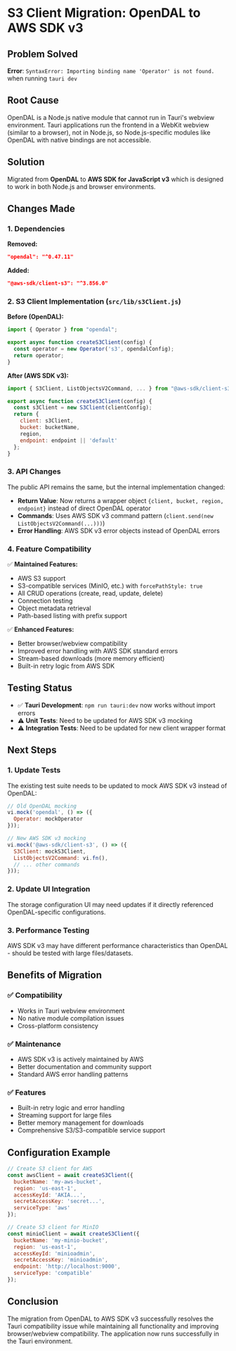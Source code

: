 # S3 Client Migration: OpenDAL to AWS SDK v3

## Problem Solved
**Error**: `SyntaxError: Importing binding name 'Operator' is not found.` when running `tauri dev`

## Root Cause
OpenDAL is a Node.js native module that cannot run in Tauri's webview environment. Tauri applications run the frontend in a WebKit webview (similar to a browser), not in Node.js, so Node.js-specific modules like OpenDAL with native bindings are not accessible.

## Solution
Migrated from **OpenDAL** to **AWS SDK for JavaScript v3** which is designed to work in both Node.js and browser environments.

## Changes Made

### 1. Dependencies
**Removed:**
```json
"opendal": "^0.47.11"
```

**Added:**
```json
"@aws-sdk/client-s3": "^3.856.0"
```

### 2. S3 Client Implementation (`src/lib/s3Client.js`)
**Before (OpenDAL):**
```javascript
import { Operator } from "opendal";

export async function createS3Client(config) {
  const operator = new Operator('s3', opendalConfig);
  return operator;
}
```

**After (AWS SDK v3):**
```javascript
import { S3Client, ListObjectsV2Command, ... } from "@aws-sdk/client-s3";

export async function createS3Client(config) {
  const s3Client = new S3Client(clientConfig);
  return {
    client: s3Client,
    bucket: bucketName,
    region,
    endpoint: endpoint || 'default'
  };
}
```

### 3. API Changes
The public API remains the same, but the internal implementation changed:

- **Return Value**: Now returns a wrapper object `{client, bucket, region, endpoint}` instead of direct OpenDAL operator
- **Commands**: Uses AWS SDK v3 command pattern (`client.send(new ListObjectsV2Command(...)))`)
- **Error Handling**: AWS SDK v3 error objects instead of OpenDAL errors

### 4. Feature Compatibility
✅ **Maintained Features:**
- AWS S3 support
- S3-compatible services (MinIO, etc.) with `forcePathStyle: true`
- All CRUD operations (create, read, update, delete)
- Connection testing
- Object metadata retrieval
- Path-based listing with prefix support

✅ **Enhanced Features:**
- Better browser/webview compatibility
- Improved error handling with AWS SDK standard errors
- Stream-based downloads (more memory efficient)
- Built-in retry logic from AWS SDK

## Testing Status
- ✅ **Tauri Development**: `npm run tauri:dev` now works without import errors
- ⚠️ **Unit Tests**: Need to be updated for AWS SDK v3 mocking
- ⚠️ **Integration Tests**: Need to be updated for new client wrapper format

## Next Steps

### 1. Update Tests
The existing test suite needs to be updated to mock AWS SDK v3 instead of OpenDAL:

```javascript
// Old OpenDAL mocking
vi.mock('opendal', () => ({
  Operator: mockOperator
}));

// New AWS SDK v3 mocking  
vi.mock('@aws-sdk/client-s3', () => ({
  S3Client: mockS3Client,
  ListObjectsV2Command: vi.fn(),
  // ... other commands
}));
```

### 2. Update UI Integration
The storage configuration UI may need updates if it directly referenced OpenDAL-specific configurations.

### 3. Performance Testing
AWS SDK v3 may have different performance characteristics than OpenDAL - should be tested with large files/datasets.

## Benefits of Migration

### ✅ **Compatibility**
- Works in Tauri webview environment
- No native module compilation issues
- Cross-platform consistency

### ✅ **Maintenance** 
- AWS SDK v3 is actively maintained by AWS
- Better documentation and community support
- Standard AWS error handling patterns

### ✅ **Features**
- Built-in retry logic and error handling
- Streaming support for large files
- Better memory management for downloads
- Comprehensive S3/S3-compatible service support

## Configuration Example

```javascript
// Create S3 client for AWS
const awsClient = await createS3Client({
  bucketName: 'my-aws-bucket',
  region: 'us-east-1',
  accessKeyId: 'AKIA...',
  secretAccessKey: 'secret...',
  serviceType: 'aws'
});

// Create S3 client for MinIO
const minioClient = await createS3Client({
  bucketName: 'my-minio-bucket', 
  region: 'us-east-1',
  accessKeyId: 'minioadmin',
  secretAccessKey: 'minioadmin',
  endpoint: 'http://localhost:9000',
  serviceType: 'compatible'
});
```

## Conclusion
The migration from OpenDAL to AWS SDK v3 successfully resolves the Tauri compatibility issue while maintaining all functionality and improving browser/webview compatibility. The application now runs successfully in the Tauri environment.
